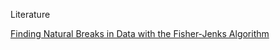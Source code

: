 Literature

[Finding Natural Breaks in Data with the Fisher-Jenks Algorithm ](https://pbpython.com/natural-breaks.html)
